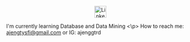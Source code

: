 <p align="center">
<a href="https://github.com/ajenggtrd">
</p>

<p align="center">
<a href="https://www.linkedin.com/in/ajeng-tiara-dilla/"><img width="32px" alt="Linkedin" title="Linkedin" src="https://i.imgur.com/yRpa1dQ.png"/></a>

I'm currently learning Database and Data Mining 
<\p>
How to reach me: ajengtysfi@gmail.com or IG: ajenggtrd

<!---
ajenggtrd/ajenggtrd is a ✨ special ✨ repository because its `README.md` (this file) appears on your GitHub profile.
You can click the Preview link to take a look at your changes.
--->

